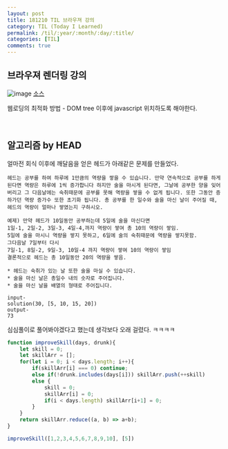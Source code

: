 ```yaml
---
layout: post
title: 181210 TIL 브라우져 강의
category: TIL (Today I Learned)
permalink: /til/:year/:month/:day/:title/
categories: [TIL]
comments: true
---
```


## 브라우져 렌더링 강의

![image](https://user-images.githubusercontent.com/40848630/49780957-179c4e80-fd54-11e8-9c7e-d299d0af138b.png)
[소스](https://www.html5rocks.com/en/tutorials/internals/howbrowserswork/)

웹로딩의 최적화 방법 - DOM tree 이후에 javascript 위치하도록 해야한다. 

<br>

## 알고리즘 by HEAD

얼마전 회식 이후에 깨달음을 얻은 헤드가 아래같은 문제를 만들었다.

```
헤드는 공부를 하여 하루에 1만큼의 역량을 쌓을 수 있습니다. 만약 연속적으로 공부를 하게 된다면 역량은 하루에 1씩 증가합니다 하지만 술을 마시게 된다면, 그날에 공부한 양을 잊어버리고 그 다음날에는 숙취때문에 공부를 못해 역량을 쌓을 수 없게 됩니다. 또한 그동안 증하가던 역량 증가수 또한 초기화 됩니다. 총 공부를 한 일수와 술을 마신 날이 주어질 때, 헤드의 역량이 얼마나 쌓였는지 구하시오.

예제) 만약 헤드가 10일동안 공부하는데 5일에 술을 마신다면
1일-1, 2일-2, 3일-3, 4일-4,까지 역량이 쌓여 총 10의 역량이 쌓임.
5일에 술을 마시니 역량을 쌓지 못하고, 6일에 술의 숙취때문에 역량을 쌓지못함.
그다음날 7일부터 다시
7일-1, 8일-2, 9일-3, 10일-4 까지 역량이 쌓여 10의 역량이 쌓임
결론적으로 헤드는 총 10일동안 20의 역량을 쌓음.

* 헤드는 숙취가 있는 날 또한 술을 마실 수 있습니다.
* 술을 마신 날은 총일수 내의 숫자로 주어집니다.
* 술을 마신 날을 배열의 형태로 주어집니다.

input-
solution(30, [5, 10, 15, 20]) 
output-
73
```

심심풀이로 풀어봐야겠다고 했는데 생각보다 오래 걸렸다. ㅋㅋㅋㅋ

```javascript
function improveSkill(days, drunk){
    let skill = 0;
    let skillArr = [];
    for(let i = 0; i < days.length; i++){
        if(skillArr[i] === 0) continue;
        else if(!drunk.includes(days[i])) skillArr.push(++skill)
        else {
            skill = 0;
            skillArr[i] = 0;
            if(i < days.length) skillArr[i+1] = 0;
        }
    }
    return skillArr.reduce((a, b) => a+b);
}

improveSkill([1,2,3,4,5,6,7,8,9,10], [5])
```
